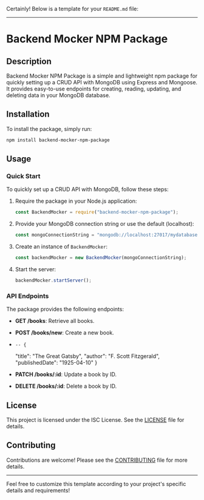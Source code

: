 Certainly! Below is a template for your `README.md` file:

---

# Backend Mocker NPM Package

## Description

Backend Mocker NPM Package is a simple and lightweight npm package for quickly setting up a CRUD API with MongoDB using Express and Mongoose. It provides easy-to-use endpoints for creating, reading, updating, and deleting data in your MongoDB database.

## Installation

To install the package, simply run:

```bash
npm install backend-mocker-npm-package
```

## Usage

### Quick Start

To quickly set up a CRUD API with MongoDB, follow these steps:

1. Require the package in your Node.js application:

   ```javascript
   const BackendMocker = require("backend-mocker-npm-package");
   ```

2. Provide your MongoDB connection string or use the default (localhost):

   ```javascript
   const mongoConnectionString = "mongodb://localhost:27017/mydatabase";
   ```

3. Create an instance of `BackendMocker`:

   ```javascript
   const backendMocker = new BackendMocker(mongoConnectionString);
   ```

4. Start the server:

   ```javascript
   backendMocker.startServer();
   ```

### API Endpoints

The package provides the following endpoints:

- **GET /books**: Retrieve all books.
- **POST /books/new**: Create a new book.
-     -- {
  "title": "The Great Gatsby",
  "author": "F. Scott Fitzgerald",
  "publishedDate": "1925-04-10"
}

- **PATCH /books/:id**: Update a book by ID.
- **DELETE /books/:id**: Delete a book by ID.

## License

This project is licensed under the ISC License. See the [LICENSE](LICENSE) file for details.

## Contributing

Contributions are welcome! Please see the [CONTRIBUTING](CONTRIBUTING.md) file for more details.

---

Feel free to customize this template according to your project's specific details and requirements!
